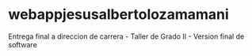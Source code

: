 # webappjesusalbertolozamamani
Entrega final a direccion de carrera - Taller de Grado II - Version final de software
